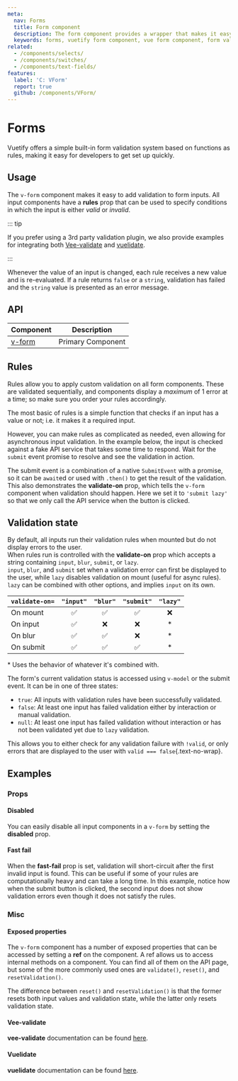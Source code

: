 ```yaml
---
meta:
  nav: Forms
  title: Form component
  description: The form component provides a wrapper that makes it easy to process and control validation states of input components.
  keywords: forms, vuetify form component, vue form component, form validation
related:
  - /components/selects/
  - /components/switches/
  - /components/text-fields/
features:
  label: 'C: VForm'
  report: true
  github: /components/VForm/
---
```


# Forms

Vuetify offers a simple built-in form validation system based on functions as rules, making it easy for developers to get set up quickly.

<page-features />

## Usage

The `v-form` component makes it easy to add validation to form inputs. All input components have a **rules** prop that can be used to specify conditions in which the input is either *valid* or *invalid*.

::: tip

If you prefer using a 3rd party validation plugin, we also provide examples for integrating both [Vee-validate](https://github.com/baianat/Vee-validate) and [vuelidate](https://github.com/vuelidate/vuelidate).

:::

Whenever the value of an input is changed, each rule receives a new value and is re-evaluated. If a rule returns `false` or a `string`, validation has failed and the `string` value is presented as an error message.

<example file="v-form/usage" />

<entry />

## API

| Component | Description |
| - | - |
| [v-form](/api/v-form/) | Primary Component |

<api-inline hide-links />

## Rules

Rules allow you to apply custom validation on all form components. These are validated sequentially, and components display a *maximum* of 1 error at a time; so make sure you order your rules accordingly.

The most basic of rules is a simple function that checks if an input has a value or not; i.e. it makes it a required input.

<example file="v-form/rules-required" />

However, you can make rules as complicated as needed, even allowing for asynchronous input validation. In the example below, the input is checked against a fake API service that takes some time to respond. Wait for the `submit` event promise to resolve and see the validation in action.

<example file="v-form/rules-async" />

The submit event is a combination of a native `SubmitEvent` with a promise, so it can be `await`ed or used with `.then()` to get the result of the validation.
<br>
This also demonstrates the **validate-on** prop, which tells the `v-form` component when validation should happen. Here we set it to `'submit lazy'` so that we only call the API service when the button is clicked.

## Validation state

By default, all inputs run their validation rules when mounted but do not display errors to the user.
<br>
When rules run is controlled with the **validate-on** prop which accepts a string containing `input`, `blur`, `submit`, or `lazy`.
<br>
`input`, `blur`, and `submit` set when a validation error can first be displayed to the user, while `lazy` disables validation on mount (useful for async rules).
<br>
`lazy` can be combined with other options, and implies `input` on its own.

| `validate-on=` | `"input"` | `"blur"` | `"submit"` | `"lazy"` |
|----------------|:---------:|:--------:|:----------:|:--------:|
| On mount       |     ✅     |    ✅     |     ✅      |    ❌     |
| On input       |     ✅     |    ❌     |     ❌      |    *     |
| On blur        |     ✅     |    ✅     |     ❌      |    *     |
| On submit      |     ✅     |    ✅     |     ✅      |    *     |
<p class="text-caption">* Uses the behavior of whatever it's combined with.</p>

The form's current validation status is accessed using `v-model` or the submit event. It can be in one of three states:

- `true`: All inputs with validation rules have been successfully validated.
- `false`: At least one input has failed validation either by interaction or manual validation.
- `null`: At least one input has failed validation without interaction or has not been validated yet due to `lazy` validation.

This allows you to either check for any validation failure with `!valid`, or only errors that are displayed to the user with `valid === false`{.text-no-wrap}.

## Examples

### Props

#### Disabled

You can easily disable all input components in a `v-form` by setting the **disabled** prop.

<example file="v-form/prop-disabled" />

#### Fast fail

When the **fast-fail** prop is set, validation will short-circuit after the first invalid input is found. This can be useful if some of your rules are computationally heavy and can take a long time. In this example, notice how when the submit button is clicked, the second input does not show validation errors even though it does not satisfy the rules.

<example file="v-form/prop-fast-fail" />

### Misc

#### Exposed properties

The `v-form` component has a number of exposed properties that can be accessed by setting a **ref** on the component. A ref allows us to access internal methods on a component. You can find all of them on the API page, but some of the more commonly used ones are `validate()`, `reset()`, and `resetValidation()`.

The difference between `reset()` and `resetValidation()` is that the former resets both input values and validation state, while the latter only resets validation state.

<example file="v-form/misc-exposed" />

#### Vee-validate

**vee-validate** documentation can be found [here](https://vee-validate.logaretm.com/v4/).

<example file="v-form/misc-vee-validate" />

#### Vuelidate

**vuelidate** documentation can be found [here](https://vuelidate-next.netlify.app/).

<example file="v-form/misc-vuelidate" />
